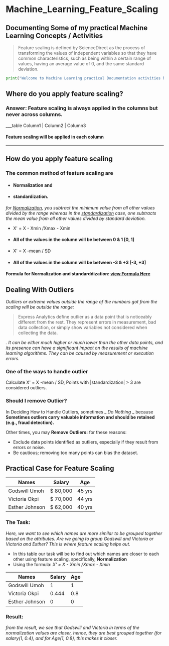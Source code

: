 # Machine_Learning_Feature_Scaling

## Documenting Some of my practical Machine Learning Concepts / Activities
> Feature scaling is defined by ScienceDirect as the process of transforming the values of independent variables so that they have common characteristics, such as being within a certain range of values, having an average value of 0, and the same standard deviation.

~~~python
print("Welcome to Machine Learning practical Documentation activities by Godswill Umoh\n Programming language: python"
~~~

## Where do you apply feature scaling?
### Answer: Feature scaling is always applied in the columns but never across columns.
___table
Column1 | Column2 | Column3

#### Feature scaling will be applied in each column
___

## How do you apply feature scaling
### The common method of feature scaling are 
- #### Normalization and
- #### standardization.
_for <ins>Normalization</ins>, you subtract the minimum value from all other values divided by the range whereas in the <ins>standardization</ins> case, one subtracts the mean value from all other values divided by standard deviation._

- X' = X - Xmin /Xmax - Xmin
- #### All of the values in the column will be between 0 & 1 [0, 1]

- X' = X -mean / SD
- #### All of the values in the column will be between -3 & +3  [-3, +3]

#### Formula for Normalization and standarddization: [view Formula Here](https://ibb.co/QFNbVNn)


## Dealing With Outliers
_Outliers or extreme values outside the range of the numbers got from the scaling will be outside the range:_
> Express Analytics define outlier as a data point that is noticeably different from the rest. They represent errors in measurement, bad data collection, or simply show variables not considered when collecting the data.

_. It can be either much higher or much lower than the other data points, and its presence can have a significant impact on the results of machine learning algorithms. They can be caused by measurement or execution errors._

### One of the ways to handle outlier
Calculate  X' = X -mean / SD, Points with |standardization| > 3 are considered outliers.

### Should I remove Outlier?
In Deciding How to Handle Outliers, sometimes _ _Do Nothing_ _ because __Sometimes outliers carry valuable information and should be retained (e.g., fraud detection).__

Other times, you may __Remove Outliers:__ for these reasons:
+ Exclude data points identified as outliers, especially if they result from errors or noise.
+ Be cautious; removing too many points can bias the dataset.

## Practical Case for Feature Scaling
| Names |	Salary |	Age |
|-------|--------|------|
| Godswill Umoh | $ 80,000 | 45 yrs |
| Victoria Okpi | $ 70,000 | 44 yrs |
| Esther Johnson |$ 62,000 | 40 yrs |

### The Task: 
_Here, we want to see which names are more similar to be grouped together based on the attributes. Are we going to group Godswill and Victoria or Victoria and Esther? This is where feature scaling helps out._ 

+ In this table our task will be to find out which names are closer to each other using feature scaling, specifically, __Normalization__
+ Using the formula: _X' = X - Xmin /Xmax - Xmin_

| Names |	Salary |	Age |
|-------|--------|------|
| Godswill Umoh | 1 | 1|
| Victoria Okpi | 0.444 | 0.8 |
| Esther Johnson | 0 | 0 |

### Result:
_from the result, we see that Godswill and Victoria in terms of the normalization values are closer, hence, they are best grouped together (for salary(1, 0.4), and for Age(1, 0.8), this makes it closer._ 



